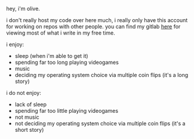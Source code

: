 hey, i'm olive.

i don't really host my code over here much, i really only have this account for working on repos with other people.
you can find my gitlab [here](https://gitlab.lunar-seas.uk:81/ollie5694) for viewing most of what i write in my free time.

i enjoy:
- sleep (when i'm able to get it)
- spending far too long playing videogames
- music
- deciding my operating system choice via multiple coin flips (it's a long story)

i do not enjoy:
- lack of sleep
- spending far too little playing videogames
- not music
- not deciding my operating system choice via multiple coin flips (it's a short story)
